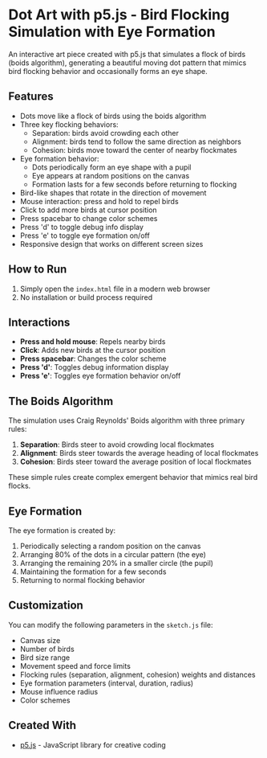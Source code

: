 # Dot Art with p5.js - Bird Flocking Simulation with Eye Formation

An interactive art piece created with p5.js that simulates a flock of birds (boids algorithm), generating a beautiful moving dot pattern that mimics bird flocking behavior and occasionally forms an eye shape.

## Features

- Dots move like a flock of birds using the boids algorithm
- Three key flocking behaviors:
  - Separation: birds avoid crowding each other
  - Alignment: birds tend to follow the same direction as neighbors
  - Cohesion: birds move toward the center of nearby flockmates
- Eye formation behavior:
  - Dots periodically form an eye shape with a pupil
  - Eye appears at random positions on the canvas
  - Formation lasts for a few seconds before returning to flocking
- Bird-like shapes that rotate in the direction of movement
- Mouse interaction: press and hold to repel birds
- Click to add more birds at cursor position
- Press spacebar to change color schemes
- Press 'd' to toggle debug info display
- Press 'e' to toggle eye formation on/off
- Responsive design that works on different screen sizes

## How to Run

1. Simply open the `index.html` file in a modern web browser
2. No installation or build process required

## Interactions

- **Press and hold mouse**: Repels nearby birds
- **Click**: Adds new birds at the cursor position
- **Press spacebar**: Changes the color scheme
- **Press 'd'**: Toggles debug information display
- **Press 'e'**: Toggles eye formation behavior on/off

## The Boids Algorithm

The simulation uses Craig Reynolds' Boids algorithm with three primary rules:
1. **Separation**: Birds steer to avoid crowding local flockmates
2. **Alignment**: Birds steer towards the average heading of local flockmates  
3. **Cohesion**: Birds steer toward the average position of local flockmates

These simple rules create complex emergent behavior that mimics real bird flocks.

## Eye Formation

The eye formation is created by:
1. Periodically selecting a random position on the canvas
2. Arranging 80% of the dots in a circular pattern (the eye)
3. Arranging the remaining 20% in a smaller circle (the pupil)
4. Maintaining the formation for a few seconds
5. Returning to normal flocking behavior

## Customization

You can modify the following parameters in the `sketch.js` file:

- Canvas size
- Number of birds
- Bird size range
- Movement speed and force limits
- Flocking rules (separation, alignment, cohesion) weights and distances
- Eye formation parameters (interval, duration, radius)
- Mouse influence radius
- Color schemes

## Created With

- [p5.js](https://p5js.org/) - JavaScript library for creative coding